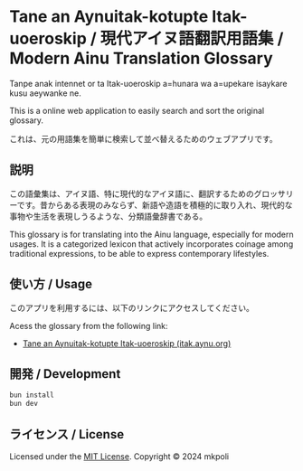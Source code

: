# Tane an Aynuitak-kotupte Itak-uoeroskip / 現代アイヌ語翻訳用語集 / Modern Ainu Translation Glossary


Tanpe anak intennet or ta Itak-uoeroskip a=hunara wa a=upekare isaykare kusu aeywanke ne.

This is a online web application to easily search and sort the original glossary.

これは、元の用語集を簡単に検索して並べ替えるためのウェブアプリです。

## 説明

この語彙集は、アイヌ語、特に現代的なアイヌ語に、翻訳するためのグロッサリーです。昔からある表現のみならず、新語や造語を積極的に取り入れ、現代的な事物や生活を表現しうるような、分類語彙辞書である。

This glossary is for translating into the Ainu language, especially for modern usages. It is a categorized lexicon that actively incorporates coinage among traditional expressions, to be able to express contemporary lifestyles.

## 使い方 / Usage

このアプリを利用するには、以下のリンクにアクセスしてください。

Acess the glossary from the following link:

* [Tane an Aynuitak-kotupte Itak-uoeroskip (itak.aynu.org)](https://itak.aynu.org/)

## 開発 / Development

```bash
bun install
bun dev
```

## ライセンス / License
Licensed under the [MIT License](./LICENSE).
Copyright © 2024 mkpoli
